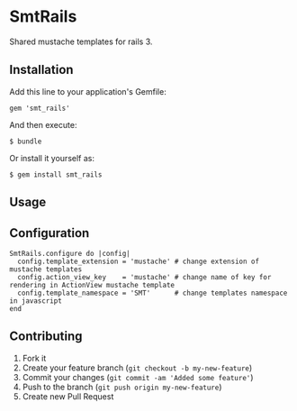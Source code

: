 # SmtRails

Shared mustache templates for rails 3.

## Installation

Add this line to your application's Gemfile:

    gem 'smt_rails'

And then execute:

    $ bundle

Or install it yourself as:

    $ gem install smt_rails

## Usage

## Configuration

    SmtRails.configure do |config|
      config.template_extension = 'mustache' # change extension of mustache templates
      config.action_view_key    = 'mustache' # change name of key for rendering in ActionView mustache template
      config.template_namespace = 'SMT'      # change templates namespace in javascript
    end

## Contributing

1. Fork it
2. Create your feature branch (`git checkout -b my-new-feature`)
3. Commit your changes (`git commit -am 'Added some feature'`)
4. Push to the branch (`git push origin my-new-feature`)
5. Create new Pull Request
